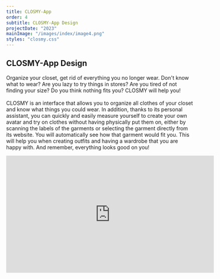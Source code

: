 ```yaml
---
title: CLOSMY-App
order: 4
subtitle: CLOSMY-App Design
projectDate: "2023"
mainImage: "/images/index/image4.png"
styles: "closmy.css"
---
```

<section class="section">
    <h1 class="title">CLOSMY-App Design</h1>
    <div class="grid container one">
        <p class="description">Organize your closet, get rid of everything you no longer wear. Don't know what to wear? Are you lazy to try things in stores? Are you tired of not finding your size? Do you think nothing fits you? CLOSMY will help you!<br><br>
        CLOSMY is an interface that allows you to organize all clothes of your closet and know what things you could wear. In addition, thanks to its personal assistant, you can quickly and easily measure yourself to create your own avatar and try on clothes without having physically put them on, either by scanning the labels of the garments or selecting the garment directly from its website. You will automatically see how that garment would fit you. This will help you when creating outfits and having a wardrobe that you are happy with. And remember, everything looks good on you!</p>
        <div class="video">
            <iframe 
                width="560" 
                height="315" 
                src="https://www.youtube.com/embed/bKbxVE7wuOg" 
                title="YouTube video player" 
                frameborder="0" 
                allow="accelerometer; autoplay; clipboard-write; encrypted-media; gyroscope; picture-in-picture" 
                allowfullscreen>
            </iframe>
        </div>
    </div>
    <div class="grid container two">
        <div class="image-container">
            <img class="img" src="/images/closmy/C-GOOGLE PLAY.jpg" alt="">
        </div>
        <div class="image-container">
            <img class="img" src="/images/closmy/C-MOCKUP MOVIL ICONOS.jpg" alt="">
        </div>
        <div class="image-container">
            <img class="img" src="/images/closmy/C-PANTALLA INICIO DE LA APLICAICÓN.jpg" alt="">
        </div>
        <div class="image-container">
            <img class="img" src="/images/closmy/C-REGISTRO.jpg" alt="">
        </div>
        <div class="image-container">
            <img class="img" src="/images/closmy/C-ALERTA CLOMY.jpg" alt="">
        </div>
        <div class="image-container">
            <img class="img" src="/images/closmy/C-ALERTA CLOMY 2.jpg" alt="">
        </div>
        <div class="image-container">
            <img class="img" src="/images/closmy/C-ALERTA ERROR CLOMY.jpg" alt="">
        </div>
        <div class="image-container">
            <img class="img" src="/images/closmy/C-PANTALLA PRINCIPAL AVATAR 2.jpg" alt="">
        </div>
        <div class="image-container">
            <img class="img" src="/images/closmy/C-WIRE1-80.jpg" alt="">
        </div>
        <div class="image-container">
            <img class="img" src="/images/closmy/C-WIRE1-80.jpg" alt="">
        </div>
        <div class="image-container">
            <img class="img" src="/images/closmy/C-WIRE3-80.jpg" alt="">
        </div>
        <div class="image-container">
            <img class="img" src="/images/closmy/C-WF3.jpg" alt="">
        </div>
    </div>
</section>